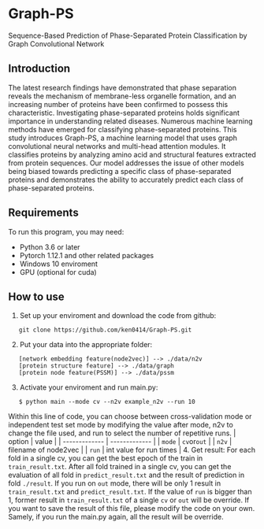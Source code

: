 # Graph-PS
Sequence-Based Prediction of Phase-Separated Protein Classification by Graph Convolutional Network
## Introduction
The latest research findings have demonstrated that phase separation reveals the mechanism of membrane-less organelle formation, and an increasing number of proteins have been confirmed to possess this characteristic. Investigating phase-separated proteins holds significant importance in understanding related diseases. Numerous machine learning methods have emerged for classifying phase-separated proteins. This study introduces Graph-PS, a machine learning model that uses graph convolutional neural networks and multi-head attention modules. It classifies proteins by analyzing amino acid and structural features extracted from protein sequences. Our model addresses the issue of other models being biased towards predicting a specific class of phase-separated proteins and demonstrates the ability to accurately predict each class of phase-separated proteins.
## Requirements
To run this program, you may need:
 * Python 3.6 or later
 * Pytorch 1.12.1 and other related packages
 * Windows 10 enviroment
 * GPU (optional for cuda)
## How to use
1. Set up your enviroment and download the code from github:
  ```
     git clone https://github.com/ken0414/Graph-PS.git
  ```
2. Put your data into the appropriate folder:
  ```
     [network embedding feature(node2vec)] --> ./data/n2v
     [protein structure feature] --> ./data/graph    
     [protein node feature(PSSM)] --> ./data/pssm
  ```
3. Activate your enviroment and run main.py:
  ```
     $ python main --mode cv --n2v example_n2v --run 10
  ```
  Within this line of code, you can choose between cross-validation mode or independent test set mode by modifying the value after mode, n2v to change the file used, and run to select the number of repetitive runs.
| option  | value |
| ------------- | ------------- |
| `mode` | `cv`or`out` |
| `n2v` | filename of node2vec |
| `run` | int value for run times |
4. Get result:
  For each fold in a single cv, you can get the best epoch of the train in `train_result.txt`.
  After all fold trained in a single cv, you can get the evaluation of all fold in `predict_result.txt` and the result of prediction in fold `./result`.
  If you run on `out` mode, there will be only 1 result in `train_result.txt` and `predict_result.txt`.
  If the value of `run` is bigger than 1, former result in `train_result.txt` of a single `cv` or `out` will be override. If you want to save the result of this file, please modify the code on your own.
  Samely, if you run the main.py again, all the result will be override.
